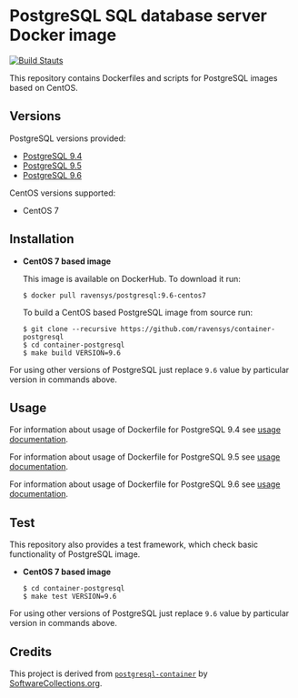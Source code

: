 PostgreSQL SQL database server Docker image
===========================================

[![Build Stauts](https://api.travis-ci.org/ravensys/container-postgresql.svg?branch=master)](https://travis-ci.org/ravensys/container-postgresql/)

This repository contains Dockerfiles and scripts for PostgreSQL images based on CentOS.


Versions
--------

PostgreSQL versions provided:

* [PostgreSQL 9.4](9.4)
* [PostgreSQL 9.5](9.5)
* [PostgreSQL 9.6](9.6)

CentOS versions supported:

* CentOS 7


Installation
------------

* **CentOS 7 based image**

    This image is available on DockerHub. To download it run:
    
    ```
    $ docker pull ravensys/postgresql:9.6-centos7
    ```

    To build a CentOS based PostgreSQL image from source run:
    
    ```
    $ git clone --recursive https://github.com/ravensys/container-postgresql
    $ cd container-postgresql
    $ make build VERSION=9.6
    ```

For using other versions of PostgreSQL just replace `9.6` value by particular version in commands above.


Usage
-----

For information about usage of Dockerfile for PostgreSQL 9.4 see [usage documentation](9.4).

For information about usage of Dockerfile for PostgreSQL 9.5 see [usage documentation](9.5).

For information about usage of Dockerfile for PostgreSQL 9.6 see [usage documentation](9.6).


Test
----

This repository also provides a test framework, which check basic functionality of PostgreSQL image.

* **CentOS 7 based image**

    ```
    $ cd container-postgresql
    $ make test VERSION=9.6
    ```
    
For using other versions of PostgreSQL just replace `9.6` value by particular version in commands above.


Credits
-------

This project is derived from [`postgresql-container`](https://github.com/sclorg/postgresql-container) by 
[SoftwareCollections.org](https://www.softwarecollections.org).
